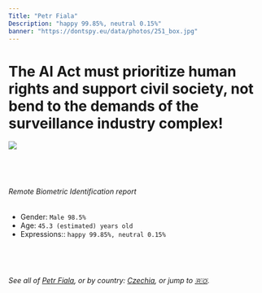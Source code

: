 ```yaml
---
Title: "Petr Fiala"
Description: "happy 99.85%, neutral 0.15%"
banner: "https://dontspy.eu/data/photos/251_box.jpg"
---
```


# The AI Act must prioritize human rights and support civil society, not bend to the demands of the surveillance industry complex!

<link rel="stylesheet" type="text/css" href="/css/blog.css" />

<div class="is-fake" hidden>

_This image is **clearly fake**_, yet we [continue to collect them because the AI Act negotiations](/blog/why-deepfake/) are heading in a direction that will only make people's lives more complicated. For a more in-depth explanation, read: [Double threat: why losing the battle against Face Biometrics would fuel the proliferation of deepfakes](/blog/the-dual-threat-how-losing-the-biometric-battle-fuels-deepfake-proliferation/).


</div>

<!-- <img src="https://dontspy.eu/data/photos/54_box.jpg" /> -->
<img src="https://dontspy.eu/data/photos/251_box.jpg" />

## <br>

###### Remote Biometric Identification report

* <span class="label">Gender:</span> `Male 98.5%`
* <span class="label">Age:</span> `45.3 (estimated) years old`
* <span class="label">Expressions::</span> `happy 99.85%, neutral 0.15%`

## <br>

###### See all of [Petr Fiala](/policymaker#Petr%20Fiala), or by country: [Czechia](/country#Czechia), or jump to [🇷🇴](/x/129).

## <br>

